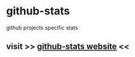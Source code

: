 # github-stats
github projects specific stats

## visit >> [github-stats website](https://streanger.github.io/github-stats/) <<
